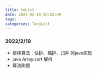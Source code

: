 ```yaml
---
title: toList
date: 2022-02-18 20:53:09
tags:
categories: TodoList
---
```

### 2022/2/19
* 排序算法：快排、插排、归并 的java实现
* java Array.sort 解析
* 算法刷题


